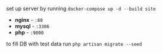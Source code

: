 set up server by running `docker-compose up -d --build site`

- **nginx** - `:80`
- **mysql** - `:3306`
- **php** - `:9000`

to fill DB with test data run `php artisan migrate --seed` 
